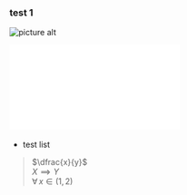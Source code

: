 ### test 1

![picture alt](http://via.placeholder.com/200x150 "Title is optional")

![sol OCP](sol_OCP.pdf "Solution OCP")

* test list

> $\dfrac{x}{y}$ <br>
> $X \implies Y$ <br>
> $\forall \, x \in (1,2)$